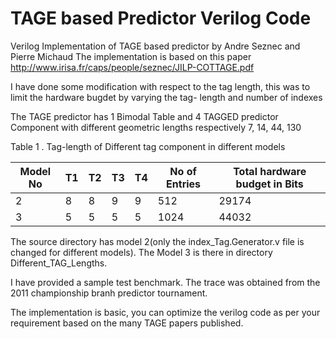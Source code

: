 # TAGE based Predictor Verilog Code
Verilog Implementation of TAGE based predictor by  Andre Seznec and  Pierre Michaud
The implementation is based on this paper http://www.irisa.fr/caps/people/seznec/JILP-COTTAGE.pdf

I have done some modification with respect to the tag length, this was to limit the hardware bugdet by varying the tag- length and number of indexes

The TAGE predictor has 1 Bimodal Table and 4 TAGGED predictor Component with different geometric lengths respectively 7, 14, 44, 130

Table 1 . Tag-length of Different tag component in different models

| Model No  | T1 | T2 | T3 | T4 | No of Entries |  Total hardware budget in Bits |
|-----------|----|----|----|----|---------------|--------------------------------|
| 2         | 8  | 8  | 9  | 9  | 512           | 29174                          |
| 3         | 5  | 5  | 5  | 5  | 1024          | 44032                          |

The source directory has model 2(only the index_Tag.Generator.v file is changed for different models). The Model 3 is there in directory Different_TAG_Lengths.


I have provided a sample test benchmark. The trace was obtained from the 2011 championship branh predictor tournament.

The implementation is basic, you can optimize the verilog code as per your requirement based on the many TAGE papers published.
